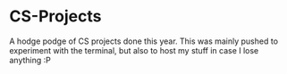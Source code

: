 # CS-Projects
A hodge podge of CS projects done this year.
This was mainly pushed to experiment with the terminal, but also to host my stuff in case I lose anything :P

